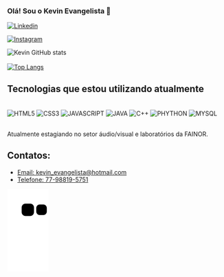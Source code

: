 ### Olá! Sou o Kevin Evangelista 👋

[![Linkedin](https://img.shields.io/badge/LinkedIn-0077B5?style=for-the-badge&logo=linkedin&logoColor=white)](https://www.linkedin.com/in/kevin-evangelista-0185a1190)

[![Instagram](https://img.shields.io/badge/Instagram-E4405F?style=for-the-badge&logo=instagram&logoColor=white)](https://www.instagram.com/kevin_engg/)

![Kevin GitHub stats](https://github-readme-stats.vercel.app/api?username=KevinEngg&show_icons=true&theme=dracula)<br/><br/>
[![Top Langs](https://github-readme-stats.vercel.app/api/top-langs/?username=KevinEngg)](https://github.com/KevinEngg/github-readme-stats)

## Tecnologias que estou utilizando atualmente

<div style="display: inline_block"><br/>

  <img alt="HTML5" src = "https://img.shields.io/badge/HTML-239120?style=for-the-badge&logo=html5&logoColor=white" align ="center" /> 
  <img alt="CSS3" src = "https://img.shields.io/badge/CSS3-1572B6?style=for-the-badge&logo=css3&logoColor=white" align ="center" />
  <img alt="JAVASCRIPT" src = "https://img.shields.io/badge/JavaScript-F7DF1E?style=for-the-badge&logo=javascript&logoColor=black" align ="center" />
  <img alt="JAVA" src = "https://img.shields.io/badge/Java-ED8B00?style=for-the-badge&logo=java&logoColor=white" align ="center" />
  <img alt="C++" src = "https://img.shields.io/badge/C%2B%2B-00599C?style=for-the-badge&logo=c%2B%2B&logoColor=white" align ="center" />
  <img alt="PHYTHON" src = "https://img.shields.io/badge/Python-14354C?style=for-the-badge&logo=python&logoColor=white" align ="center" />
  <img alt="MYSQL" src = "https://img.shields.io/badge/MySQL-00000F?style=for-the-badge&logo=mysql&logoColor=white" align ="center" />
</div><br/>

Atualmente estagiando no setor áudio/visual e laboratórios da FAINOR.

## Contatos: 

- [Email: kevin_evangelista@hotmail.com](kevin_evangelista@hotmail.com)<br/>
- [Telefone: 77-98819-5751](77988195751)<br/>

![Snake animation](https://github.com/rafaballerini/rafaballerini/blob/output/github-contribution-grid-snake.svg)
